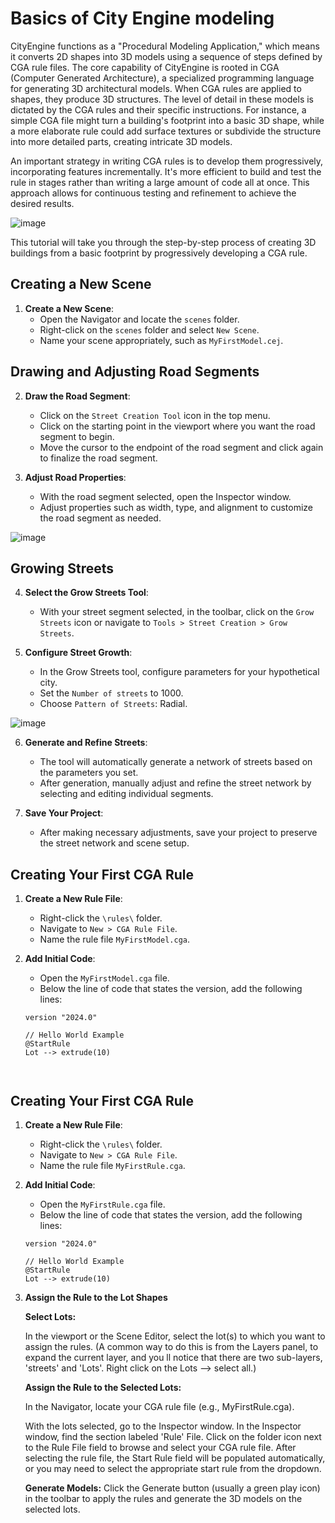 # Basics of City Engine modeling

CityEngine functions as a "Procedural Modeling Application," which means it converts 2D shapes into 3D models using a sequence of steps defined by CGA rule files. The core capability of CityEngine is rooted in CGA (Computer Generated Architecture), a specialized programming language for generating 3D architectural models. When CGA rules are applied to shapes, they produce 3D structures. The level of detail in these models is dictated by the CGA rules and their specific instructions. For instance, a simple CGA file might turn a building's footprint into a basic 3D shape, while a more elaborate rule could add surface textures or subdivide the structure into more detailed parts, creating intricate 3D models.

An important strategy in writing CGA rules is to develop them progressively, incorporating features incrementally. It's more efficient to build and test the rule in stages rather than writing a large amount of code all at once. This approach allows for continuous testing and refinement to achieve the desired results.

![image](https://github.com/entopia/CEVonThunen/assets/4749503/1890af84-179f-45f1-88f0-461aef631216)

This tutorial will take you through the step-by-step process of creating 3D buildings from a basic footprint by progressively developing a CGA rule.


## Creating a New Scene

1. **Create a New Scene**:
   - Open the Navigator and locate the `scenes` folder.
   - Right-click on the `scenes` folder and select `New Scene`.
   - Name your scene appropriately, such as `MyFirstModel.cej`.

## Drawing and Adjusting Road Segments

2. **Draw the Road Segment**:
   - Click on the `Street Creation Tool` icon in the top menu.
   - Click on the starting point in the viewport where you want the road segment to begin.
   - Move the cursor to the endpoint of the road segment and click again to finalize the road segment.

3. **Adjust Road Properties**:
   - With the road segment selected, open the Inspector window.
   - Adjust properties such as width, type, and alignment to customize the road segment as needed.

![image](https://github.com/entopia/CEVonThunen/assets/4749503/0a7670f1-a7d7-4cb2-a3bb-8a3d4fd3a3de)



## Growing Streets

4. **Select the Grow Streets Tool**:
   - With your street segment selected, in the toolbar, click on the `Grow Streets` icon or navigate to `Tools > Street Creation > Grow Streets`.

5. **Configure Street Growth**:
   - In the Grow Streets tool, configure parameters for your hypothetical city.
   - Set the `Number of streets` to 1000.
   - Choose `Pattern of Streets`: Radial.
  
![image](https://github.com/entopia/CEVonThunen/assets/4749503/3b94a079-cec0-4531-b321-1f2eb331547f)

6. **Generate and Refine Streets**:
   - The tool will automatically generate a network of streets based on the parameters you set.
   - After generation, manually adjust and refine the street network by selecting and editing individual segments.

7. **Save Your Project**:
   - After making necessary adjustments, save your project to preserve the street network and scene setup.




## Creating Your First CGA Rule

1. **Create a New Rule File**:
   - Right-click the `\rules\` folder.
   - Navigate to `New > CGA Rule File`.
   - Name the rule file `MyFirstModel.cga`.

2. **Add Initial Code**:
   - Open the `MyFirstModel.cga` file.
   - Below the line of code that states the version, add the following lines:

   ```cga
   version "2024.0"

   // Hello World Example
   @StartRule
   Lot --> extrude(10)



## Creating Your First CGA Rule

1. **Create a New Rule File**:
   - Right-click the `\rules\` folder.
   - Navigate to `New > CGA Rule File`.
   - Name the rule file `MyFirstRule.cga`.

2. **Add Initial Code**:
   - Open the `MyFirstRule.cga` file.
   - Below the line of code that states the version, add the following lines:

   ```cga
   version "2024.0"

   // Hello World Example
   @StartRule
   Lot --> extrude(10)
   ```
   
3. **Assign the Rule to the Lot Shapes**
   
   **Select Lots:**
   
   In the viewport or the Scene Editor, select the lot(s) to which you want to assign the rules.
   (A common way to do this is from the Layers panel, to expand the current layer, and you ll notice that there are two sub-layers, 'streets' and 'Lots'. Right click on the Lots --> select all.)

   **Assign the Rule to the Selected Lots:**
   
   In the Navigator, locate your CGA rule file (e.g., MyFirstRule.cga).
 
   With the lots selected, go to the Inspector window.
   In the Inspector window, find the section labeled 'Rule' File.
   Click on the folder icon next to the Rule File field to browse and select your CGA rule file.
   After selecting the rule file, the Start Rule field will be populated automatically, or you may need to select the appropriate start rule from the dropdown.
   
   **Generate Models:**
   Click the Generate button (usually a green play icon) in the toolbar to apply the rules and generate the 3D models on the selected lots.

